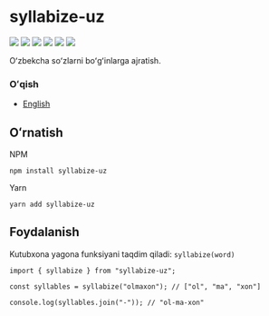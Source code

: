 # syllabize-uz

[![](https://github.com/Diyorbek/syllabize-uz/workflows/Build/badge.svg?branch=master)](https://github.com/Diyorbek/syllabize-uz/actions)
[![](https://codecov.io/gh/Diyorbek/syllabize-uz/branch/master/graph/badge.svg)](https://codecov.io/gh/Diyorbek/syllabize-uz)
[![](https://img.shields.io/npm/v/syllabize-uz)](https://npmjs.com/syllabize-uz)
[![](https://img.shields.io/npm/types/syllabize-uz)](https://npmjs.com/syllabize-uz)
[![](https://img.shields.io/bundlephobia/minzip/syllabize-uz)](https://bundlephobia.com/result?p=syllabize-uz)
[![](https://img.shields.io/npm/l/syllabize-uz)](https://npmjs.com/syllabize-uz)

Oʻzbekcha soʻzlarni boʻgʻinlarga ajratish.

### Oʻqish

- [English](https://github.com/Diyorbek/syllabize-uz/blob/master/README.md)

## Oʻrnatish

NPM

```
npm install syllabize-uz
```

Yarn

```
yarn add syllabize-uz
```

## Foydalanish

Kutubxona yagona funksiyani taqdim qiladi: `syllabize(word)`

```
import { syllabize } from "syllabize-uz";

const syllables = syllabize("olmaxon"); // ["ol", "ma", "xon"]

console.log(syllables.join("-")); // "ol-ma-xon"
```
